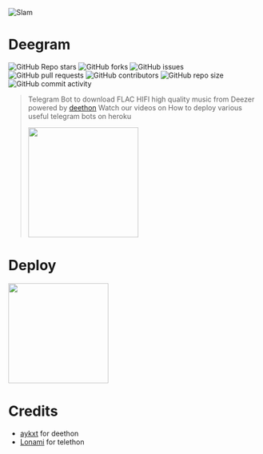 ![Slam](https://telegra.ph/file/5b0ae1361fd50dad69e4a.jpg)
# Deegram
![GitHub Repo stars](https://img.shields.io/github/stars/breakdowns/deegram)
![GitHub forks](https://img.shields.io/github/forks/breakdowns/deegram)
![GitHub issues](https://img.shields.io/github/issues/breakdowns/deegram)
![GitHub pull requests](https://img.shields.io/github/issues-pr/breakdowns/deegram)
![GitHub contributors](https://img.shields.io/github/contributors/breakdowns/deegram)
![GitHub repo size](https://img.shields.io/github/repo-size/breakdowns/deegram)
![GitHub commit activity](https://img.shields.io/github/commit-activity/m/breakdowns/deegram)

> Telegram Bot to download FLAC HIFI high quality music from Deezer powered by [deethon](https://github.com/deethon)
> Watch our videos on How to deploy various useful telegram bots on heroku
> <p><a href="https://www.youtube.com/channel/UCigq8CVltGNAM-hs6cAC8mw"> <img src="https://telegra.ph/file/c54751325802bfa2313b9.jpg" width="220""/></a></p>
  
# Deploy
<p><a href="https://heroku.com/deploy?template=https://github.com/scriptkiddo69/deegram-1/tree/master)"> <img src="https://img.shields.io/badge/Deploy%20To%20Heroku-blueviolet?style=for-the-badge&logo=heroku" width="200""/></a></p>

# Credits
- [aykxt](https://github.com/aykxt) for deethon
- [Lonami](https://github.com/Lonami) for telethon
